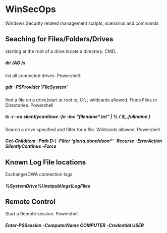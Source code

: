 # WinSecOps
Windows Security related management scripts, scenarios and commands
## Seaching for Files/Folders/Drives
starting at the root of a drive locate a directory. CMD.
##### dir <Folder Name> /AD /s
list all connected drives. Powershell.
##### gdr -PSProvider 'FileSystem' 
find a file on a drive(start at root ie; C:\ ; wildcards allowed. Finds Files or Directories. Powershell
##### ls -r -ea silentlycontinue -fo -inc "filename*.txt" | % { $_.fullname }
Search a drive specified and filter for a file. Wildcards allowed. Powershell
##### Get-ChildItem -Path D:\ -Filter 'gloria.donaldson*' -Recurse -ErrorAction SilentlyContinue -Force

## Known Log File locations
Exchange/OWA connection logs
##### %SystemDrive%\inetpub\logs\LogFiles 
## Remote Control
Start a Remote session. Powershell.
##### Enter-PSSession -ComputerName COMPUTER -Credential USER 
